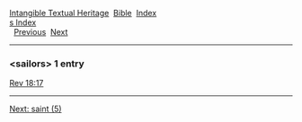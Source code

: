 [Intangible Textual Heritage](../../index)  [Bible](../index) 
[Index](index)   
[s Index](_s_)  
  [Previous](c09719)  [Next](c09721) 

------------------------------------------------------------------------

### &lt;sailors&gt; 1 entry

[Rev 18:17](../kjv/rev018.htm#017)  

------------------------------------------------------------------------

[Next: saint (5)](c09721)
